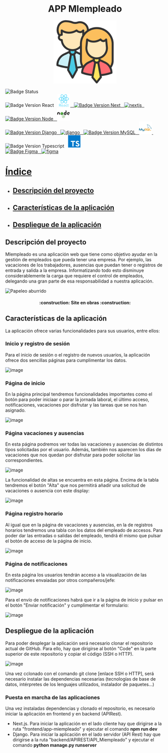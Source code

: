 <h1 align="center"> APP MIempleado </h1>
<p align="center">
  <img src="https://github.com/javieb/ProyectoFinal/blob/readme/documentacion/img/logo.png?raw=true" alt="Logo empresa" width="200" height="auto">
</p>

![Badge Status](https://img.shields.io/badge/STATUS-EN%20DESAROLLO-yellow)<br>
![Badge Version React](https://img.shields.io/badge/REACT-v18.3.1-087EA4) &nbsp; <a href="https://reactjs.org/" target="_blank" rel="noreferrer"> <img src="https://raw.githubusercontent.com/devicons/devicon/master/icons/react/react-original-wordmark.svg" alt="react" width="40" height="40"/> &nbsp; 
![Badge Version Next](https://img.shields.io/badge/NEXT-v14.2-black) &nbsp; <a href="https://nextjs.org/" target="_blank" rel="noreferrer"> <img src="https://cdn.worldvectorlogo.com/logos/nextjs-2.svg" alt="nextjs" width="40" height="40"/> </a> <a href="https://nodejs.org" target="_blank" rel="noreferrer"> &nbsp;
![Badge Version Node](https://img.shields.io/badge/NODE-v20.13.1-62B448) &nbsp; <img src="https://raw.githubusercontent.com/devicons/devicon/master/icons/nodejs/nodejs-original-wordmark.svg" alt="nodejs" width="40" height="40"/> </a> <a href="https://www.python.org" target="_blank" rel="noreferrer"><br>
![Badge Version Django](https://img.shields.io/badge/DJANGO-v5.0.6-2BA977) &nbsp; <img src="https://cdn.worldvectorlogo.com/logos/django.svg" alt="django" width="40" height="40"/> &nbsp;
![Badge Version MySQL](https://img.shields.io/badge/MYSQL-v8.0.36-blue) &nbsp; <a href="https://www.mysql.com/" target="_blank" rel="noreferrer"> <img src="https://raw.githubusercontent.com/devicons/devicon/master/icons/mysql/mysql-original-wordmark.svg" alt="mysql" width="40" height="40"/> </a> &nbsp;
![Badge Version Typescript](https://img.shields.io/badge/TYPESCRIPT-v5.4.5-3178C6) &nbsp; <a href="https://www.typescriptlang.org/" target="_blank" rel="noreferrer"> <img src="https://raw.githubusercontent.com/devicons/devicon/master/icons/typescript/typescript-original.svg" alt="typescript" width="40" height="40"/><br>
![Badge Figma](https://img.shields.io/badge/Desarrollo&nbsp;wireframe-Figma-3178C6) &nbsp; <a href="https://www.figma.com/" target="_blank" rel="noreferrer"> <img src="https://www.vectorlogo.zone/logos/figma/figma-icon.svg" alt="figma" width="40" height="40"/>

# Índice

- ## [Descripción del proyecto](#descripción-del-proyecto)
- ## [Características de la aplicación](#características-de-la-aplicación-1)
- ## [Despliegue de la aplicación](#despliegue-de-la-aplicación-1)


## Descripción del proyecto
MIempleado es una aplicación web que tiene como objetivo ayudar en la gestión de empleados que pueda tener una empresa. Por ejemplo, las vacaciones de los trabajadores, ausencias que puedan tener o registros de entrada y salida a la empresa.
Informatizando todo esto disminuye considerablemente la carga que requiere el control de empleados, delegando una gran parte de esa responsabilidad a nuestra aplicación.

![Papeleo aburrido](https://github.com/javieb/ProyectoFinal/assets/145001884/a85bf9a9-681c-44a5-b2a5-9bc655dfdf6c)


<h4 align="center">
:construction: Site en obras :construction:
</h4>

## Características de la aplicación

La aplicación ofrece varias funcionalidades para sus usuarios, entre ellos:

### Inicio y registro de sesión
Para el inicio de sesión o el registro de nuevos usuarios, la aplicación ofrece dos sencillas páginas para cumplimentar los datos.

![image](https://github.com/javieb/ProyectoFinal/assets/145001884/431af9f0-86f2-4c0e-aa20-e74a6cbed1da)


### Página de inicio
En la página principal tendremos funcionalidades importantes como el botón para poder iniciaar o parar la jornada laboral, el último acceso, notificaciones, vacaciones por disfrutar y las tareas que se nos han asignado.

![image](https://github.com/javieb/ProyectoFinal/assets/145001884/aa59245f-b6bf-48bb-b52e-39bb4759db8e)


### Página vacaciones y ausencias
En esta página podremos ver todas las vacaciones y ausencias de distintos tipos solicitadas por el usuario. Además, también nos aparecen los días de vacaciones que nos quedan por disfrutar para poder solicitar las correspondientes. 

![image](https://github.com/javieb/ProyectoFinal/assets/145001884/63ed2e78-d70a-4747-8ffc-fa1d5d6c8aab)

La funcionalidad de altas se encuentra en esta página. Encima de la tabla tendremos el botón "Alta" que nos permitirá añadir una solicitud de vacaciones o ausencia con este display:

![image](https://github.com/javieb/ProyectoFinal/assets/145001884/360b00ac-4732-44af-ac4e-9500c8cfd172)


### Página registro horario
Al igual que en la página de vacaciones y ausencias, en la de registros horarios tendremos una tabla con los datos del empleado de accesos. Para poder dar las entradas o salidas del empleado, tendrá él mismo que pulsar el botón de acceso de la página de inicio.

![image](https://github.com/javieb/ProyectoFinal/assets/145001884/b552e4f4-b84f-4966-9acb-87d53b193be2)

### Página de notificaciones
En esta página los usuarios tendrán acceso a la visualización de las notificaciones envaiadas por otros compañeros/jefe:

![image](https://github.com/javieb/ProyectoFinal/assets/145001884/05f7a9c8-643c-4a69-ae00-e7b537d215c2)

Para el envío de notificaciones habrá que ir a la página de inicio y pulsar en el botón "Enviar notificación" y cumplimentar el formulario:

![image](https://github.com/javieb/ProyectoFinal/assets/145001884/c4f9028f-538b-4c2c-a7e9-314c72265f35)


## Despliegue de la aplicación
Para poder desplegar la aplicación será necesario clonar el repositorio actual de GitHub. Para ello, hay que dirigirse al botón "Code" en la parte superior de este repositorio y copiar el código (SSH o HTTP).

![image](https://github.com/javieb/ProyectoFinal/assets/145001884/d7be06bd-94c1-48ad-be97-5ec91275b34a)

Una vez cclonado con el comando git clone [enlace SSH o HTTP], será necesario instalar las dependencias necesarias (tecnologías de base de datos, intérpretes de los lenguajes utilizados, instalador de paquetes...)

### Puesta en marcha de las aplicaciones
Una vez instaladas dependencias y clonado el repositorio, es necesario iniciar la aplicación en frontend y en backend (APIRest).

- Next.js. Para iniciar la aplicación en el lado cliente hay que dirigirse a la ruta "frontend/app-miempleado" y ejecutar el comando **npm run dev**
- Django. Para iniciar la aplicación en el lado servidor (API Rest) hay que dirigirse a la ruta "backend/APIREST/API_Miempleado" y ejecutar el comando **python manage.py runserver**







